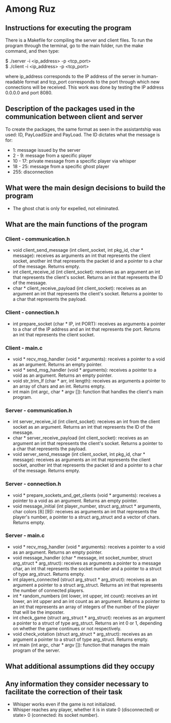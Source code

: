 # Among Ruz

## Instructions for executing the program
There is a Makefile for compiling the server and client files. To run the program through the terminal, go to the main folder, run the make command, and then type:

$ ./server -i <ip_address> -p <tcp_port>  
$ ./client -i <ip_address> -p <tcp_port>  

where ip_address corresponds to the IP address of the server in human-readable format and tcp_port corresponds to the port through which new connections will be received.
This work was done by testing the IP address 0.0.0.0 and port 8080.


## Description of the packages used in the communication between client and server
To create the packages, the same format as seen in the assistantship was used: ID, PayLoadSize and PayLoad. The ID dictates what the message is for:
- 1: message issued by the server
- 2 - 9: message from a specific player
- 10 - 17: private message from a specific player via whisper
- 18 - 25: message from a specific ghost player
- 255: disconnection

## What were the main design decisions to build the program
- The ghost chat is only for expelled, not eliminated.

## What are the main functions of the program
### Client - communication.h
- void client_send_message (int client_socket, int pkg_id, char * message): receives as arguments an int that represents the client socket, another int that represents the packet id and a pointer to a char of the message. Returns empty.
- int client_receive_id (int client_socket): receives as an argument an int that represents the client's socket. Returns an int that represents the ID of the message.
- char * client_receive_payload (int client_socket): receives as an argument an int that represents the client's socket. Returns a pointer to a char that represents the payload.

### Client - connection.h
- int prepare_socket (char * IP, int PORT): receives as arguments a pointer to a char of the IP address and an int that represents the port. Returns an int that represents the client socket.

### Client - main.c
- void * recv_msg_handler (void * arguments): receives a pointer to a void as an argument. Returns an empty pointer.
- void * send_msg_handler (void * arguments): receives a pointer to a void as an argument. Returns an empty pointer.
- void str_trim_lf (char * arr, int length): receives as arguments a pointer to an array of chars and an int. Returns empty.
- int main (int argc, char * argv []): function that handles the client's main program.

### Server - communication.h
- int server_receive_id (int client_socket): receives an int from the client socket as an argument. Returns an int that represents the ID of the message.
- char * server_receive_payload (int client_socket): receives as an argument an int that represents the client's socket. Returns a pointer to a char that represents the payload.
- void server_send_message (int client_socket, int pkg_id, char * message): receives as arguments an int that represents the client socket, another int that represents the packet id and a pointer to a char of the message. Returns empty.

### Server - connection.h
- void * prepare_sockets_and_get_clients (void * arguments): receives a pointer to a void as an argument. Returns an empty pointer.
- void message_initial (int player_number, struct arg_struct * arguments, char colors [8] [9]): receives as arguments an int that represents the player's number, a pointer to a struct arg_struct and a vector of chars. Returns empty.

### Server - main.c
- void * recv_msg_handler (void * arguments): receives a pointer to a void as an argument. Returns an empty pointer.
- void message_handler (char * message, int socket_number, struct arg_struct * arg_struct): receives as arguments a pointer to a message char, an int that represents the socket number and a pointer to a struct of type arg_struct. Returns empty.
- int players_connected (struct arg_struct * arg_struct): receives as an argument a pointer to a struct arg_struct. Returns an int that represents the number of connected players.
- int * random_numbers (int lower, int upper, int count): receives an int lower, an int upper and an int count as an argument. Returns a pointer to an int that represents an array of integers of the number of the player that will be the imposter.
- int check_game (struct arg_struct * arg_struct): receives as an argument a pointer to a struct of type arg_struct. Returns an int 0 or 1, depending on whether the game continues or not respectively.
- void check_votation (struct arg_struct * arg_struct): receives as an argument a pointer to a struct of type arg_struct. Returns empty.
- int main (int argc, char * argv []): function that manages the main program of the server.

## What additional assumptions did they occupy

## Any information they consider necessary to facilitate the correction of their task
- Whisper works even if the game is not initialized.
- Whisper reaches any player, whether it is in state 0 (disconnected) or state> 0 (connected: its socket number).
